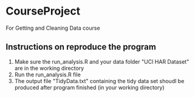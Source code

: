 CourseProject
=============

For Getting and Cleaning Data course

Instructions on reproduce the program
-------------------------------------
1. Make sure the run_analysis.R and your data folder "UCI HAR Dataset" are in the working directory
2. Run the run_analysis.R file
3. The output file "TidyData.txt" containing the tidy data set shoudl be produced after program finished (in your working directory)

